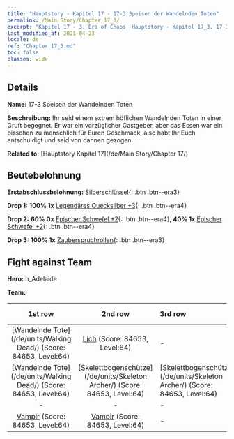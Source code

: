 ```yaml
---
title: "Hauptstory - Kapitel 17 - 17-3 Speisen der Wandelnden Toten"
permalink: /Main Story/Chapter 17_3/
excerpt: "Kapitel 17 - 3. Era of Chaos  Hauptstory - Kapitel 17_3. 17-3 Speisen der Wandelnden Toten"
last_modified_at: 2021-04-23
locale: de
ref: "Chapter 17_3.md"
toc: false
classes: wide
---
```


## Details

 **Name:** 17-3 Speisen der Wandelnden Toten

 **Beschreibung:** Ihr seid einem extrem höflichen Wandelnden Toten in einer Gruft begegnet. Er war ein vorzüglicher Gastgeber, aber das Essen war ein bisschen zu menschlich für Euren Geschmack, also habt Ihr Euch entschuldigt und seid von dannen gezogen.

 **Related to:** [Hauptstory Kapitel 17](/de/Main Story/Chapter 17/)

## Beutebelohnung

 **Erstabschlussbelohnung:** [Silberschlüssel](/ItemsDE/con_693/){: .btn .btn--era3}

 **Drop 1:** **100% 1x** [Legendäres Quecksilber +3](/ItemsDE/mat_56/){: .btn .btn--era4}

 **Drop 2:** **60% 0x** [Epischer Schwefel +2](/ItemsDE/mat_50/){: .btn .btn--era4}, **40% 1x** [Epischer Schwefel +2](/ItemsDE/mat_50/){: .btn .btn--era4}

 **Drop 3:** **100% 1x** [Zauberspruchrollen](/ItemsDE/con_694/){: .btn .btn--era3}


## Fight against Team
 **Hero:** h_Adelaide

 **Team:**


  | 1st row | 2nd row | 3rd row | 4th row |
  |:----:|:----:|:----|:----:|
  | [Wandelnde Tote](/de/units/Walking Dead/) (Score: 84653, Level:64)  | [Lich](/de/units/Lich/) (Score: 84653, Level:64)  | - | - |
  | [Wandelnde Tote](/de/units/Walking Dead/) (Score: 84653, Level:64)  | [Skelettbogenschütze](/de/units/Skeleton Archer/) (Score: 84653, Level:64)  | [Skelettbogenschütze](/de/units/Skeleton Archer/) (Score: 84653, Level:64)  | - |
  | - | - | - | - |
  | [Vampir](/de/units/Vampire/) (Score: 84653, Level:64)  | [Vampir](/de/units/Vampire/) (Score: 84653, Level:64)  | - | - |


